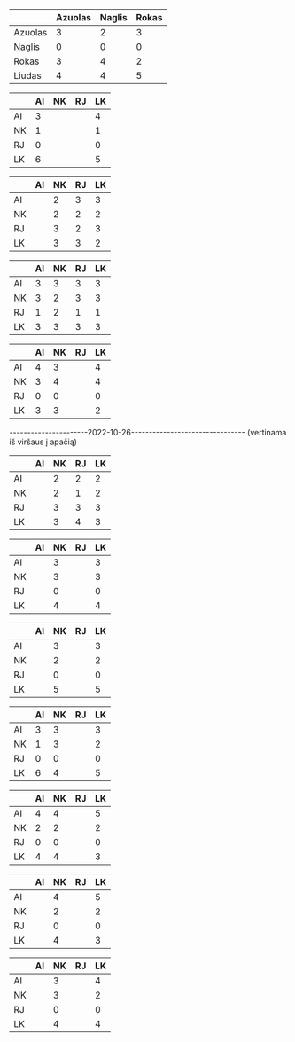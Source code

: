 |         | Azuolas | Naglis | Rokas |
|---------|---------|--------|-------|
| Azuolas | 3       | 2      | 3     |
| Naglis  | 0       | 0      | 0     |
| Rokas   | 3       | 4      | 2     |
| Liudas  | 4       | 4      | 5     |


|    | AI | NK | RJ | LK |
|----|----|----|----|----|
| AI | 3  |    |    | 4  |
| NK | 1  |    |    | 1  |
| RJ | 0  |    |    | 0  |
| LK | 6  |    |    | 5  |

|    | AI | NK | RJ | LK |
|----|----|----|----|----|
| AI |    | 2  | 3  | 3  |
| NK |    | 2  | 2  | 2  |
| RJ |    | 3  | 2  | 3  |
| LK |    | 3  | 3  | 2  |

|    | AI | NK | RJ | LK |
|----|----|----|----|----|
| AI | 3  | 3  | 3  | 3  |
| NK | 3  | 2  | 3  | 3  |
| RJ | 1  | 2  | 1  | 1  |
| LK | 3  | 3  | 3  | 3  |

|    | AI | NK | RJ | LK |
|----|----|----|----|----|
| AI | 4  | 3  |    | 4  |
| NK | 3  | 4  |    | 4  |
| RJ | 0  | 0  |    | 0  |
| LK | 3  | 3  |    | 2  |

----------------------2022-10-26--------------------------------
(vertinama iš viršaus į apačią)

|    | AI | NK | RJ | LK |
|----|----|----|----|----|
| AI |    | 2  | 2  | 2  |
| NK |    | 2  | 1  | 2  |
| RJ |    | 3  | 3  | 3  |
| LK |    | 3  | 4  | 3  |

|    | AI | NK | RJ | LK |
|----|----|----|----|----|
| AI |    |  3 |    |  3 |
| NK |    |  3 |    |  3 |
| RJ |    |  0 |    |  0 |
| LK |    |  4 |    |  4 |

|    | AI | NK | RJ | LK |
|----|----|----|----|----|
| AI |    |  3 |    |  3 |
| NK |    |  2 |    |  2 |
| RJ |    |  0 |    |  0 |
| LK |    |  5 |    |  5 |

|    | AI | NK | RJ | LK |
|----|----|----|----|----|
| AI |  3 |  3 |    |  3 |
| NK |  1 |  3 |    |  2 |
| RJ |  0 |  0 |    |  0 |
| LK |  6 |  4 |    |  5 |

|    | AI | NK | RJ | LK |
|----|----|----|----|----|
| AI |  4 |  4 |    |  5 |
| NK |  2 |  2 |    |  2 |
| RJ |  0 |  0 |    |  0 |
| LK |  4 |  4 |    |  3 |

|    | AI | NK | RJ | LK |
|----|----|----|----|----|
| AI |    |  4 |    |  5 |
| NK |    |  2 |    |  2 |
| RJ |    |  0 |    |  0 |
| LK |    |  4 |    |  3 |

|    | AI | NK | RJ | LK |
|----|----|----|----|----|
| AI |    | 3  |    | 4  |
| NK |    | 3  |    | 2  |
| RJ |    | 0  |    | 0  |
| LK |    | 4  |    | 4  |
